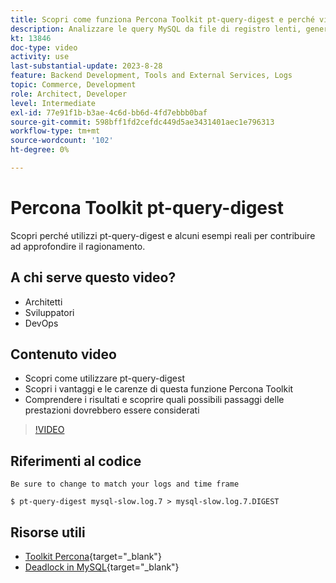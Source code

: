 ```yaml
---
title: Scopri come funziona Percona Toolkit pt-query-digest e perché viene utilizzato
description: Analizzare le query MySQL da file di registro lenti, generali e binari. Può anche analizzare le query da "SHOW PROCESSLIST" e i dati del protocollo MySQL da tcpdump.
kt: 13846
doc-type: video
activity: use
last-substantial-update: 2023-8-28
feature: Backend Development, Tools and External Services, Logs
topic: Commerce, Development
role: Architect, Developer
level: Intermediate
exl-id: 77e91f1b-b3ae-4c6d-bb6d-4fd7ebbb0baf
source-git-commit: 598bff1fd2cefdc449d5ae3431401aec1e796313
workflow-type: tm+mt
source-wordcount: '102'
ht-degree: 0%

---
```


# Percona Toolkit pt-query-digest

Scopri perché utilizzi pt-query-digest e alcuni esempi reali per contribuire ad approfondire il ragionamento.

## A chi serve questo video?

- Architetti
- Sviluppatori
- DevOps

## Contenuto video

- Scopri come utilizzare pt-query-digest
- Scopri i vantaggi e le carenze di questa funzione Percona Toolkit
- Comprendere i risultati e scoprire quali possibili passaggi delle prestazioni dovrebbero essere considerati

>[!VIDEO](https://video.tv.adobe.com/v/3452302?learn=on&captions=ita)

## Riferimenti al codice

```MYSQL
Be sure to change to match your logs and time frame

$ pt-query-digest mysql-slow.log.7 > mysql-slow.log.7.DIGEST
```

## Risorse utili

- [Toolkit Percona](https://docs.percona.com/percona-toolkit/pt-query-digest.html){target="_blank"}
- [Deadlock in MySQL](https://experienceleague.adobe.com/docs/commerce-knowledge-base/kb/troubleshooting/database/deadlocks-in-mysql.html?lang=it){target="_blank"}
